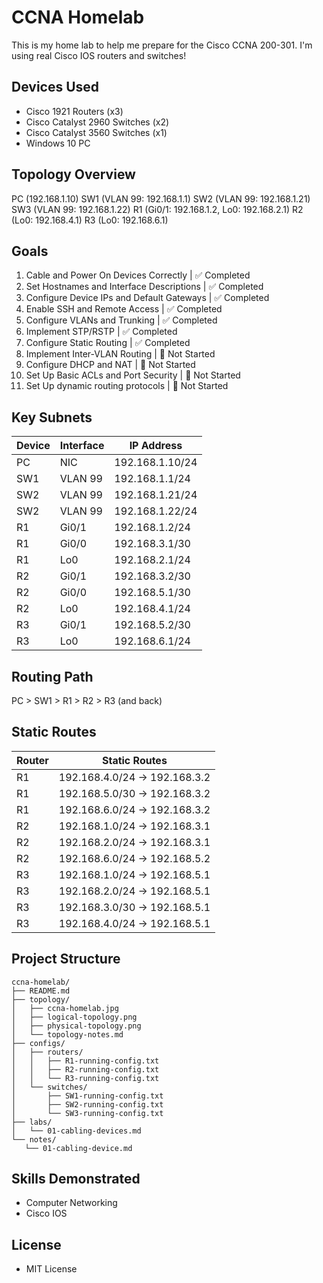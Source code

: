 # CCNA Homelab
This is my home lab to help me prepare for the Cisco CCNA 200-301. I'm using real Cisco IOS routers and switches!

## Devices Used
- Cisco 1921 Routers (x3)
- Cisco Catalyst 2960 Switches (x2)
- Cisco Catalyst 3560 Switches (x1)
- Windows 10 PC

## Topology Overview
PC (192.168.1.10)
SW1 (VLAN 99: 192.168.1.1)
SW2 (VLAN 99: 192.168.1.21)
SW3 (VLAN 99: 192.168.1.22)
R1 (Gi0/1: 192.168.1.2, Lo0: 192.168.2.1)
R2 (Lo0: 192.168.4.1)
R3 (Lo0: 192.168.6.1)

## Goals
1. Cable and Power On Devices Correctly      | ✅ Completed
2. Set Hostnames and Interface Descriptions  | ✅ Completed
3. Configure Device IPs and Default Gateways | ✅ Completed
4. Enable SSH and Remote Access              | ✅ Completed
5. Configure VLANs and Trunking              | ✅ Completed
6. Implement STP/RSTP                        | ✅ Completed
7. Configure Static Routing                  | ✅ Completed
8. Implement Inter-VLAN Routing              | 🔲 Not Started
9. Configure DHCP and NAT                    | 🔲 Not Started
10. Set Up Basic ACLs and Port Security      | 🔲 Not Started
11. Set Up dynamic routing protocols         | 🔲 Not Started

## Key Subnets
| Device | Interface | IP Address      |
|--------|-----------|-----------------|
| PC     | NIC       | 192.168.1.10/24 |
| SW1    | VLAN 99   | 192.168.1.1/24  |
| SW2    | VLAN 99   | 192.168.1.21/24 |
| SW2    | VLAN 99   | 192.168.1.22/24 |
| R1     | Gi0/1     | 192.168.1.2/24  |
| R1     | Gi0/0     | 192.168.3.1/30  |
| R1     | Lo0       | 192.168.2.1/24  |
| R2     | Gi0/1     | 192.168.3.2/30  |
| R2     | Gi0/0     | 192.168.5.1/30  |
| R2     | Lo0       | 192.168.4.1/24  |
| R3     | Gi0/1     | 192.168.5.2/30  |
| R3     | Lo0       | 192.168.6.1/24  |

## Routing Path
PC > SW1 > R1 > R2 > R3 (and back)

## Static Routes	
| Router | Static Routes                |
|--------|------------------------------|
| R1     | 192.168.4.0/24 → 192.168.3.2 |
| R1     | 192.168.5.0/30 → 192.168.3.2 |
| R1     | 192.168.6.0/24 → 192.168.3.2 |
| R2     | 192.168.1.0/24 → 192.168.3.1 |
| R2     | 192.168.2.0/24 → 192.168.3.1 |
| R2     | 192.168.6.0/24 → 192.168.5.2 |
| R3     | 192.168.1.0/24 → 192.168.5.1 |
| R3     | 192.168.2.0/24 → 192.168.5.1 |
| R3     | 192.168.3.0/30 → 192.168.5.1 |
| R3     | 192.168.4.0/24 → 192.168.5.1 |

## Project Structure
 ```
ccna-homelab/
├── README.md
├── topology/
│   ├── ccna-homelab.jpg
│   ├── logical-topology.png
│   ├── physical-topology.png
│   └── topology-notes.md
├── configs/
│   ├── routers/
│   │   ├── R1-running-config.txt
│   │   ├── R2-running-config.txt
│   │   └── R3-running-config.txt
│   └── switches/
│       ├── SW1-running-config.txt
│       ├── SW2-running-config.txt
│       └── SW3-running-config.txt
├── labs/
│   └── 01-cabling-devices.md
└── notes/
    └── 01-cabling-device.md
 ```

## Skills Demonstrated
- Computer Networking
- Cisco IOS

## License
- MIT License
